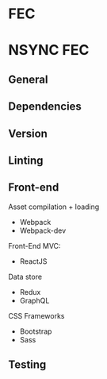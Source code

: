 # FEC
NSYNC FEC
===============================

General
----------------

Dependencies
-

Version
-

Linting
-

Front-end
----------------

Asset compilation + loading
- Webpack
- Webpack-dev

Front-End MVC:
- ReactJS

Data store
- Redux
- GraphQL

CSS Frameworks
- Bootstrap
- Sass

Testing
-